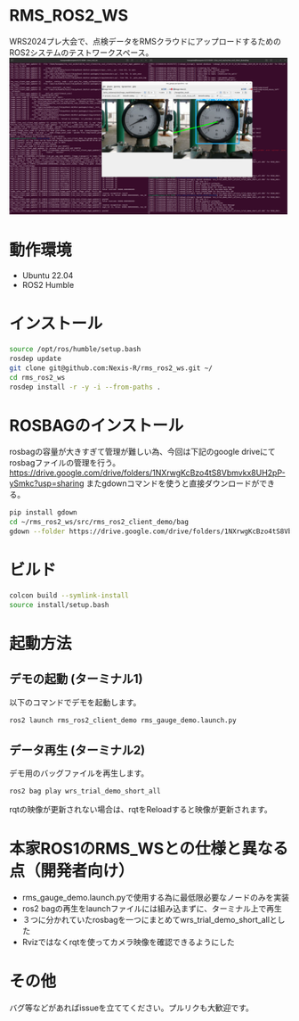 # RMS_ROS2_WS
WRS2024プレ大会で、点検データをRMSクラウドにアップロードするためのROS2システムのテストワークスペース。<br>
<img src="images/images.png" width="500">

# 動作環境
- Ubuntu 22.04
- ROS2 Humble

# インストール

```bash
source /opt/ros/humble/setup.bash
rosdep update
git clone git@github.com:Nexis-R/rms_ros2_ws.git ~/
cd rms_ros2_ws
rosdep install -r -y -i --from-paths .
```

# ROSBAGのインストール
rosbagの容量が大きすぎて管理が難しい為、今回は下記のgoogle driveにてrosbagファイルの管理を行う。<br>
https://drive.google.com/drive/folders/1NXrwgKcBzo4tS8Vbmvkx8UH2pP-ySmkc?usp=sharing
またgdownコマンドを使うと直接ダウンロードができる。

```bash
pip install gdown
cd ~/rms_ros2_ws/src/rms_ros2_client_demo/bag
gdown --folder https://drive.google.com/drive/folders/1NXrwgKcBzo4tS8Vbmvkx8UH2pP-ySmkc?usp=sharing
```

# ビルド
```bash
colcon build --symlink-install
source install/setup.bash
```

# 起動方法
## デモの起動 (ターミナル1)
以下のコマンドでデモを起動します。
```bash
ros2 launch rms_ros2_client_demo rms_gauge_demo.launch.py
```

##  データ再生 (ターミナル2)
デモ用のバッグファイルを再生します。
```bash
ros2 bag play wrs_trial_demo_short_all
```
rqtの映像が更新されない場合は、rqtをReloadすると映像が更新されます。

# 本家ROS1のRMS_WSとの仕様と異なる点（開発者向け）
- rms_gauge_demo.launch.pyで使用する為に最低限必要なノードのみを実装
- ros2 bagの再生をlaunchファイルには組み込まずに、ターミナル上で再生
- ３つに分かれていたrosbagを一つにまとめてwrs_trial_demo_short_allとした
- Rvizではなくrqtを使ってカメラ映像を確認できるようにした

# その他
バグ等などがあればissueを立ててください。プルリクも大歓迎です。